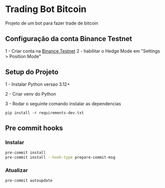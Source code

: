 # Trading Bot Bitcoin
Projeto de um bot para fazer trade de bitcoin

## Configuração da conta Binance Testnet

1 - Criar conta na [Binance Testnet](https://testnet.binancefuture.com/en/futures/BTCUSDT)
2 - habilitar o Hedge Mode em "Settings > Position Mode"

## Setup do Projeto

1 - Instalar Python versao 3.12+

2 - Criar venv do Python

3 - Rodar o seguinte comando instalar as dependencias

```shell
pip install -r requirements-dev.txt
```

## Pre commit hooks

### Instalar

```bash
pre-commit install
pre-commit install --hook-type prepare-commit-msg
```

### Atualizar

```bash
pre-commit autoupdate
```
